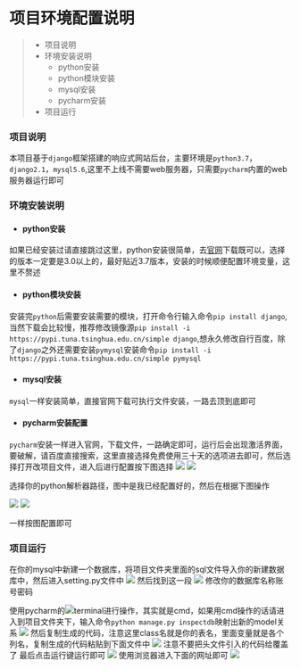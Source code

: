 # 项目环境配置说明
> * 项目说明
> * 环境安装说明
>   * python安装
>   * python模块安装
>   * mysql安装
>   * pycharm安装
> * 项目运行

### 项目说明
本项目基于`django`框架搭建的响应式网站后台，主要环境是`python3.7`，`django2.1`，`mysql5.6`,这里不上线不需要web服务器，只需要`pycharm`内置的web服务器运行即可

### 环境安装说明
* #### python安装
如果已经安装过请直接跳过这里，python安装很简单，去[官网](https://www.python.org/downloads/windows/)下载既可以，选择的版本一定要是3.0以上的，最好贴近3.7版本，安装的时候顺便配置环境变量，这里不赘述

* #### python模块安装
安装完`python`后需要安装需要的模块，打开命令行输入命令`pip install django`,当然下载会比较慢，推荐修改镜像源`pip install -i https://pypi.tuna.tsinghua.edu.cn/simple django`,想永久修改自行百度，除了`django`之外还需要安装`pymysql`安装命令`pip install -i https://pypi.tuna.tsinghua.edu.cn/simple pymysql`

* #### mysql安装
`mysql`一样安装简单，直接官网下载可执行文件安装，一路去顶到底即可

* #### pycharm安装配置
`pycharm`安装一样进入官网，下载文件，一路确定即可，运行后会出现激活界面，要破解，请百度直接搜索，这里直接选择免费使用三十天的选项进去即可，然后选择打开改项目文件，进入后进行配置按下图选择
![](./img/1.jpg)
![](./img/2.jpg)

选择你的python解析器路径，图中是我已经配置好的，然后在根据下图操作

![](./img/3.jpg)
![](./img/4.jpg)

一样按图配置即可

### 项目运行
在你的mysql中新建一个数据库，将项目文件夹里面的sql文件导入你的新建数据库中，然后进入setting.py文件中
![](./img/6.jpg)
然后找到这一段
![](./img/7.jpg)
修改你的数据库名称账号密码

使用pycharm的![](./img/5.jpg)terminal进行操作，其实就是cmd，如果用cmd操作的话请进入到项目文件夹下，输入命令`python manage.py inspectdb`映射出新的model关系
![](./img/8.jpg)
然后复制生成的代码，注意这里class名就是你的表名，里面变量就是各个列名，复制生成的代码粘贴到下面文件中
![](./img/9.jpg)
注意不要把头文件引入的代码给覆盖了
最后点击运行键运行即可
![](./img/10.jpg)
使用浏览器进入下面的网址即可
![](./img/11.jpg)

